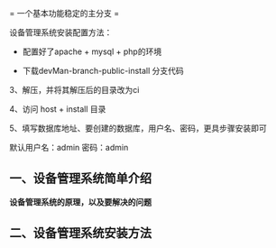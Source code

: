 = 一个基本功能稳定的主分支 =


设备管理系统安装配置方法：

- 配置好了apache + mysql + php的环境

- 下载devMan-branch-public-install 分支代码

3、解压，并将其解压后的目录改为ci

4、访问 host + install 目录

5、填写数据库地址、要创建的数据库，用户名、密码，更具步骤安装即可

默认用户名：admin
密码：admin

<h2>一、设备管理系统简单介绍</h2>
<b>设备管理系统的原理，以及要解决的问题</b>


<h2>二、设备管理系统安装方法</h2>
